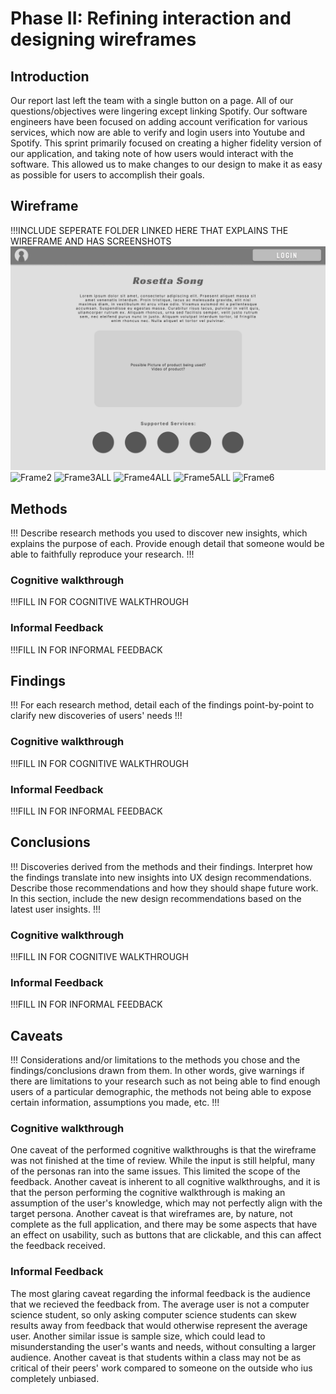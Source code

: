 # Phase II: Refining interaction and designing wireframes

## Introduction

Our report last left the team with a single button on a page. All of our questions/objectives were lingering except linking Spotify. Our software engineers have been focused on adding account verification for various services, which now are able to verify and login users into Youtube and Spotify. This sprint primarily focused on creating a higher fidelity version of our application, and taking note of how users would interact with the software. This allowed us to make changes to our design to make it as easy as possible for users to accomplish their goals.

## Wireframe
!!!INCLUDE SEPERATE FOLDER LINKED HERE THAT EXPLAINS THE WIREFRAME AND HAS SCREENSHOTS
![Frame1](wireframes/1.png)
![Frame2](ux-rosetta-song/wireframes/2.png)
![Frame3ALL](ux-rosetta-song/wireframes/3/3-ALL.png)
![Frame4ALL](ux-rosetta-song/wireframes/4/4-ALL.png)
![Frame5ALL](ux-rosetta-song/wireframes/5/5-ALL.png)
![Frame6](ux-rosetta-song/wireframes/6.png)
## Methods

!!! Describe research methods you used to discover new insights, which explains the purpose of each. Provide enough detail that someone would be able to faithfully reproduce your research. !!!
### Cognitive walkthrough
!!!FILL IN FOR COGNITIVE WALKTHROUGH

### Informal Feedback
!!!FILL IN FOR INFORMAL FEEDBACK

## Findings

!!! For each research method, detail each of the findings point-by-point to clarify new discoveries of users' needs !!!
### Cognitive walkthrough
!!!FILL IN FOR COGNITIVE WALKTHROUGH

### Informal Feedback
!!!FILL IN FOR INFORMAL FEEDBACK

## Conclusions

!!! Discoveries derived from the methods and their findings. Interpret how the findings translate into new insights into UX design recommendations. Describe those recommendations and how they should shape future work. In this section, include the new design recommendations based on the latest user insights. !!!
### Cognitive walkthrough
!!!FILL IN FOR COGNITIVE WALKTHROUGH

### Informal Feedback
!!!FILL IN FOR INFORMAL FEEDBACK

## Caveats

!!! Considerations and/or limitations to the methods you chose and the findings/conclusions drawn from them. In other words, give warnings if there are limitations to your research such as not being able to find enough users of a particular demographic, the methods not being able to expose certain information, assumptions you made, etc. !!!
### Cognitive walkthrough
One caveat of the performed cognitive walkthroughs is that the wireframe was not finished at the time of review. While the input is still helpful, many of the personas ran into the same issues. This limited the scope of the feedback. Another caveat is inherent to all cognitive walkthroughs, and it is that the person performing the cognitive walkthrough is making an assumption of the user's knowledge, which may not perfectly align with the target persona. Another caveat is that wireframes are, by nature, not complete as the full application, and there may be some aspects that have an effect on usability, such as buttons that are clickable, and this can affect the feedback received.

### Informal Feedback
The most glaring caveat regarding the informal feedback is the audience that we recieved the feedback from.  The average user is not a computer science student, so only asking computer science students can skew results away from feedback that would otherwise represent the average user.  Another similar issue is sample size, which could lead to misunderstanding the user's wants and needs, without consulting a larger audience.  Another caveat is that students within a class may not be as critical of their peers' work compared to someone on the outside who ius completely unbiased. 
